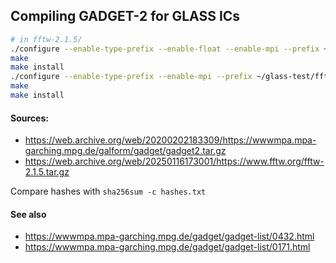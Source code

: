 ## Compiling GADGET-2 for GLASS ICs


```bash
# in fftw-2.1.5/
./configure --enable-type-prefix --enable-float --enable-mpi --prefix ~/glass-test/fftw_prefix/include/
make
make install
./configure --enable-type-prefix --enable-mpi --prefix ~/glass-test/fftw_prefix/include/ 
make
make install
```

#### Sources:

- https://web.archive.org/web/20200202183309/https://wwwmpa.mpa-garching.mpg.de/galform/gadget/gadget2.tar.gz
- https://web.archive.org/web/20250116173001/https://www.fftw.org/fftw-2.1.5.tar.gz

Compare hashes with `sha256sum -c hashes.txt`

#### See also

- https://wwwmpa.mpa-garching.mpg.de/gadget/gadget-list/0432.html
- https://wwwmpa.mpa-garching.mpg.de/gadget/gadget-list/0171.html
